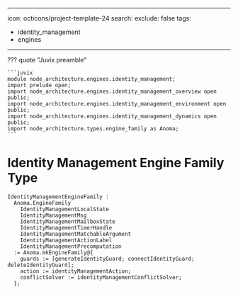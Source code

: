 
---
icon: octicons/project-template-24
search:
  exclude: false
tags:
- identity_management
- engines
---

??? quote "Juvix preamble"

    ```juvix
    module node_architecture.engines.identity_management;
    import prelude open;
    import node_architecture.engines.identity_management_overview open public;
    import node_architecture.engines.identity_management_environment open public;
    import node_architecture.engines.identity_management_dynamics open public;
    import node_architecture.types.engine_family as Anoma;
    ```
    
# Identity Management Engine Family Type

```juvix
IdentityManagementEngineFamily :
  Anoma.EngineFamily
    IdentityManagementLocalState
    IdentityManagementMsg
    IdentityManagementMailboxState
    IdentityManagementTimerHandle
    IdentityManagementMatchableArgument
    IdentityManagementActionLabel
    IdentityManagementPrecomputation
  := Anoma.mkEngineFamily@{
    guards := [generateIdentityGuard; connectIdentityGuard; deleteIdentityGuard];
    action := identityManagementAction;
    conflictSolver := identityManagementConflictSolver;
  };
```